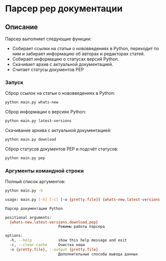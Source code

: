 # Парсер pep документации

## Описание
Парсер выполняет следующие функции:
- Собирает ссылки на статьи о нововведениях в Python, переходит по ним и забирает информацию об авторах и редакторах статей.
- Собирает информацию о статусах версий Python.
- Скачивает архив с актуальной документацией.
- Считает статусы документов PEP


### Запуск
Сброр ссылок на статьи о нововведениях в Python:
```bash
python main.py whats-new
```
Сброр информации о версиях Python:
```bash
python main.py latest-versions
```
Скачивание архива с актуальной документацией:
```bash
python main.py download
```
Сброр статусов документов PEP и подсчёт статусов:
```bash
python main.py pep
```

### Аргументы командной строки
Полный список аргументов:
```bash
python main.py -h
```
```bash
usage: main.py [-h] [-c] [-o {pretty,file}] {whats-new,latest-versions,download,pep}

Парсер документации Python

positional arguments:
  {whats-new,latest-versions,download,pep}
                        Режимы работы парсера

options:
  -h, --help            show this help message and exit
  -c, --clear-cache     Очистка кеша
  -o {pretty,file}, --output {pretty,file}
                        Дополнительные способы вывода данных
```
